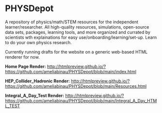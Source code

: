 # PHYSDepot
A repository of physics/math/STEM resources for the independent learner/researcher. All high-quality resources, simulations, open-source data sets, packages, learning tools, and more organized and currated by scientists wth explainations for easy use/onboarding/learning/set-up. Learn to do your own physics research. 

Currently running drafts for the website on a generic web-based HTML renderer for now.

**Home Page Render:** http://htmlpreview.github.io/?https://github.com/ameliabinau/PHYSDepot/blob/main/index.html

**HEP_Collider_Hadronic Render:** http://htmlpreview.github.io/?https://github.com/ameliabinau/PHYSDepot/blob/main/Resources.html

**Integral_A_Day_Test Render:** http://htmlpreview.github.io/?https://github.com/ameliabinau/PHYSDepot/blob/main/Integral_A_Day_HTML_TEST
